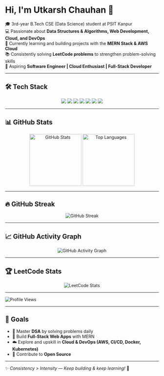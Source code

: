 # Hi, I'm Utkarsh Chauhan 👋   

🎓 3rd-year B.Tech CSE (Data Science) student at PSIT Kanpur  
💻 Passionate about **Data Structures & Algorithms, Web Development, Cloud, and DevOps**  
🚀 Currently learning and building projects with the **MERN Stack & AWS Cloud**  
📚 Consistently solving **LeetCode problems** to strengthen problem-solving skills  
🌱 Aspiring **Software Engineer | Cloud Enthusiast | Full-Stack Developer**  
 

---

## 🛠️ Tech Stack

<p align="center">
  <img src="https://img.shields.io/badge/Java-ED8B00?style=for-the-badge&logo=java&logoColor=white" />
  <img src="https://img.shields.io/badge/Python-3776AB?style=for-the-badge&logo=python&logoColor=white" />
  <img src="https://img.shields.io/badge/HTML5-E34F26?style=for-the-badge&logo=html5&logoColor=white" />
  <img src="https://img.shields.io/badge/CSS3-1572B6?style=for-the-badge&logo=css3&logoColor=white" />
  <img src="https://img.shields.io/badge/JavaScript-F7DF1E?style=for-the-badge&logo=javascript&logoColor=black" />
  <img src="https://img.shields.io/badge/MERN-3C873A?style=for-the-badge&logo=react&logoColor=white" />
  <img src="https://img.shields.io/badge/AWS-FF9900?style=for-the-badge&logo=amazonaws&logoColor=white" />
</p>

---

## 📊 GitHub Stats

<p align="center">
  <img src="https://github-readme-stats.vercel.app/api?username=UtkarshChauhann&show_icons=true&theme=tokyonight&hide_border=true" alt="GitHub Stats" height="170"/>
  <img src="https://github-readme-stats.vercel.app/api/top-langs/?username=UtkarshChauhann&layout=compact&theme=tokyonight&hide_border=true" alt="Top Languages" height="170"/>
</p>

---

## 🔥 GitHub Streak

<p align="center">
  <img src="https://github-readme-streak-stats.herokuapp.com/?user=UtkarshChauhann&theme=tokyonight&hide_border=true" alt="GitHub Streak"/>
</p>

---

## 📈 GitHub Activity Graph

<p align="center">
  <img src="https://github-readme-activity-graph.vercel.app/graph?username=UtkarshChauhann&theme=react-dark&hide_border=true&area=true" alt="GitHub Activity Graph"/>
</p>

---

## 🏆 LeetCode Stats

<p align="center">
  <img src="https://leetcard.jacoblin.cool/Utkarsh_Chauhann?theme=dark&font=JetBrains%20Mono&ext=heatmap" alt="LeetCode Stats"/>
</p>

---

![Profile Views](https://komarev.com/ghpvc/?username=UtkarshChauhann&color=blue&style=flat-square)

---

## 🎯 Goals
- 📌 Master **DSA** by solving problems daily  
- 🚀 Build **Full-Stack Web Apps** with MERN  
- ☁️ Explore and upskill in **Cloud & DevOps (AWS, CI/CD, Docker, Kubernetes)**  
- 🎯 Contribute to **Open Source**  

---

✨ *Consistency > Intensity — Keep building & keep learning!* 🚀

